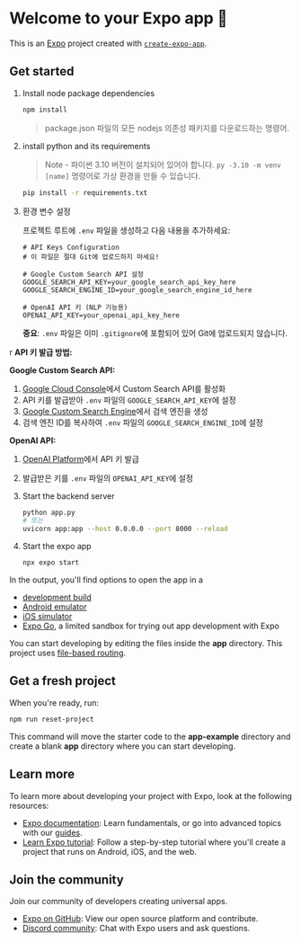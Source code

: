# Welcome to your Expo app 👋

This is an [Expo](https://expo.dev) project created with [`create-expo-app`](https://www.npmjs.com/package/create-expo-app).

## Get started

1. Install node package dependencies

   ```bash
   npm install
   ```

   > package.json 파일의 모든 nodejs 의존성 패키지를 다운로드하는 명령어.

2. install python and its requirements

   > Note - 파이썬 3.10 버전이 설치되어 있어야 합니다. `py -3.10 -m venv [name]` 명령어로 가상 환경을 만들 수 있습니다.

   ```bash
   pip install -r requirements.txt
   ```

3. 환경 변수 설정

   프로젝트 루트에 `.env` 파일을 생성하고 다음 내용을 추가하세요:

   ```
   # API Keys Configuration
   # 이 파일은 절대 Git에 업로드하지 마세요!

   # Google Custom Search API 설정
   GOOGLE_SEARCH_API_KEY=your_google_search_api_key_here
   GOOGLE_SEARCH_ENGINE_ID=your_google_search_engine_id_here

   # OpenAI API 키 (NLP 기능용)
   OPENAI_API_KEY=your_openai_api_key_here
   ```

   **중요**: `.env` 파일은 이미 `.gitignore`에 포함되어 있어 Git에 업로드되지 않습니다.
   
r
   **API 키 발급 방법:**
   
   **Google Custom Search API:**
   1. [Google Cloud Console](https://console.cloud.google.com/apis/library/customsearch.googleapis.com)에서 Custom Search API를 활성화
   2. API 키를 발급받아 `.env` 파일의 `GOOGLE_SEARCH_API_KEY`에 설정
   3. [Google Custom Search Engine](https://cse.google.com/cse/all)에서 검색 엔진을 생성
   4. 검색 엔진 ID를 복사하여 `.env` 파일의 `GOOGLE_SEARCH_ENGINE_ID`에 설정
   
   **OpenAI API:**
   1. [OpenAI Platform](https://platform.openai.com/api-keys)에서 API 키 발급
   2. 발급받은 키를 `.env` 파일의 `OPENAI_API_KEY`에 설정

4. Start the backend server
   ```bash
   python app.py
   # 또는
   uvicorn app:app --host 0.0.0.0 --port 8000 --reload
   ```

5. Start the expo app
   ```sh
   npx expo start
   ```

In the output, you'll find options to open the app in a

- [development build](https://docs.expo.dev/develop/development-builds/introduction/)
- [Android emulator](https://docs.expo.dev/workflow/android-studio-emulator/)
- [iOS simulator](https://docs.expo.dev/workflow/ios-simulator/)
- [Expo Go](https://expo.dev/go), a limited sandbox for trying out app development with Expo

You can start developing by editing the files inside the **app** directory. This project uses [file-based routing](https://docs.expo.dev/router/introduction).

## Get a fresh project

When you're ready, run:

```bash
npm run reset-project
```

This command will move the starter code to the **app-example** directory and create a blank **app** directory where you can start developing.

## Learn more

To learn more about developing your project with Expo, look at the following resources:

- [Expo documentation](https://docs.expo.dev/): Learn fundamentals, or go into advanced topics with our [guides](https://docs.expo.dev/guides).
- [Learn Expo tutorial](https://docs.expo.dev/tutorial/introduction/): Follow a step-by-step tutorial where you'll create a project that runs on Android, iOS, and the web.

## Join the community

Join our community of developers creating universal apps.

- [Expo on GitHub](https://github.com/expo/expo): View our open source platform and contribute.
- [Discord community](https://chat.expo.dev): Chat with Expo users and ask questions.
